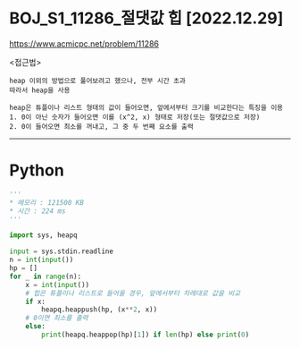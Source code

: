 # BOJ_S1_11286_절댓값 힙 [2022.12.29]
https://www.acmicpc.net/problem/11286

<접근법>
```
heap 이외의 방법으로 풀어보려고 했으나, 전부 시간 초과
따라서 heap을 사용

heap은 튜플이나 리스트 형태의 값이 들어오면, 앞에서부터 크기를 비교한다는 특징을 이용
1. 0이 아닌 숫자가 들어오면 이를 (x^2, x) 형태로 저장(또는 절댓값으로 저장)
2. 0이 들어오면 최소를 꺼내고, 그 중 두 번째 요소를 출력

```





---

# Python




```python
'''
* 메모리 : 121500 KB
* 시간 : 224 ms
'''

import sys, heapq

input = sys.stdin.readline
n = int(input())
hp = []
for _ in range(n):
    x = int(input())
    # 힙은 튜플이나 리스트로 들어올 경우, 앞에서부터 차례대로 값을 비교
    if x:
        heapq.heappush(hp, (x**2, x))
    # 0이면 최소를 출력
    else:
        print(heapq.heappop(hp)[1]) if len(hp) else print(0)


```

